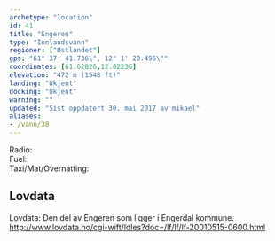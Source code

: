 ```yaml
---
archetype: "location"
id: 41
title: "Engeren"
type: "Innlandsvann"
regioner: ["Østlandet"]
gps: "61° 37' 41.736\", 12° 1' 20.496\""
coordinates: [61.62826,12.02236]
elevation: "472 m (1548 ft)"
landing: "Ukjent"
docking: "Ukjent"
warning: ""
updated: "Sist oppdatert 30. mai 2017 av mikael"
aliases:
- /vann/38
---
```


Radio:\
Fuel:\
Taxi/Mat/Overnatting:

## Lovdata

Lovdata: Den del av Engeren som ligger i Engerdal kommune.\
http://www.lovdata.no/cgi-wift/ldles?doc=/lf/lf/lf-20010515-0600.html
